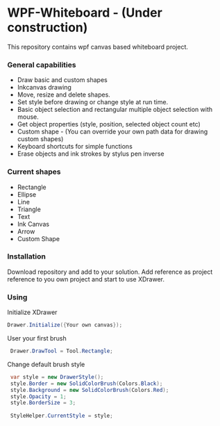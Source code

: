 # WPF-Whiteboard - (Under construction)

This repository contains wpf canvas based whiteboard project.

### General capabilities
- Draw basic and custom shapes
- Inkcanvas drawing
- Move, resize and delete shapes.
- Set style before drawing or change style at run time.
- Basic object selection and rectangular multiple object selection with mouse.
- Get object properties (style, position, selected object count etc)
- Custom shape - (You can override your own path data for drawing custom shapes)
- Keyboard shortcuts for simple functions
- Erase objects and ink strokes by stylus pen inverse

### Current shapes

- Rectangle
- Ellipse
- Line
- Triangle
- Text
- Ink Canvas
- Arrow
- Custom Shape

### Installation
Download repository and add to your solution. Add reference as project reference to you own project and start to use XDrawer.

### Using

Initialize XDrawer
```csharp
Drawer.Initialize({Your own canvas});
 ```
 
User your first brush
```csharp
 Drawer.DrawTool = Tool.Rectangle;
  ```
  
 Change default brush style
 ```csharp
  var style = new DrawerStyle();
  style.Border = new SolidColorBrush(Colors.Black);
  style.Background = new SolidColorBrush(Colors.Red);
  style.Opacity = 1;
  style.BorderSize = 3;
  
  StyleHelper.CurrentStyle = style;
  ```

